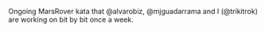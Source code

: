 Ongoing MarsRover kata that @alvarobiz, @mjguadarrama and I (@trikitrok) are working on bit by bit once a week. 
